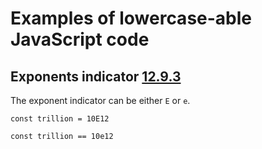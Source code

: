 # Examples of lowercase-able JavaScript code

## Exponents indicator [12.9.3](https://262.ecma-international.org/14.0/#prod-ExponentIndicator)

The exponent indicator can be either `E` or `e`. 

```
const trillion = 10E12
```

```
const trillion == 10e12
```

